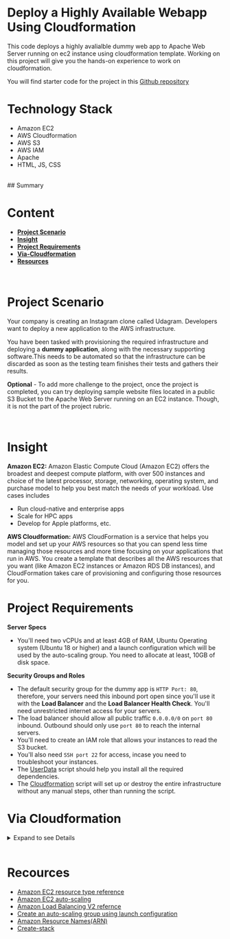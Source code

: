 # Deploy a Highly Available Webapp Using Cloudformation
This code deploys a highly avalialble dummy web app to Apache Web Server running on ec2 instance using cloudformation template. Working on this project will give you the hands-on experience to work on cloudformation.

You will find starter code for the project in this [Github repository](https://github.com/udacity/nd9991-c2-Infrastructure-as-Code-v1)
<br>

# Technology Stack
* Amazon EC2
* AWS Cloudformation
* AWS S3
* AWS IAM
* Apache
* HTML, JS, CSS
<br>
## Summary
<br>

# Content
- [**Project Scenario**](#ps)
- [**Insight**](#ins)
- [**Project Requirements**](#pr)
- [**Via-Cloudformation**](#cfn)
- [**Resources**](#res)
<br>

# Project Scenario <a id='ps'></a>
Your company is creating an Instagram clone called Udagram. Developers want to deploy a new application to the AWS infrastructure.

You have been tasked with provisioning the required infrastructure and deploying a **dummy application**, along with the necessary supporting software.This needs to be automated so that the infrastructure can be discarded as soon as the testing team finishes their tests and gathers their results.

**Optional** - To add more challenge to the project, once the project is completed, you can try deploying sample website files located in a public S3 Bucket to the Apache Web Server running on an EC2 instance. Though, it is not the part of the project rubric.

<br>

# Insight <a id='ins'></a>

**Amazon EC2:** Amazon Elastic Compute Cloud (Amazon EC2) offers the broadest and deepest compute platform, with over 500 instances and choice of the latest processor, storage, networking, operating system, and purchase model to help you best match the needs of your workload. Use cases includes
- Run cloud-native and enterprise apps
- Scale for HPC apps
- Develop for Apple platforms, etc.

**AWS Cloudformation:** AWS CloudFormation is a service that helps you model and set up your AWS resources so that you can spend less time managing those resources and more time focusing on your applications that run in AWS. You create a template that describes all the AWS resources that you want (like Amazon EC2 instances or Amazon RDS DB instances), and CloudFormation takes care of provisioning and configuring those resources for you.
<br>

# Project Requirements <a id='pr'></a>
**Server Specs**
- You'll need two vCPUs and at least 4GB of RAM, Ubuntu Operating system (Ubuntu 18 or higher) and a launch configuration which will be used by the auto-scaling group. You need to allocate at least, 10GB of disk space. 

**Security Groups and Roles**
- The default security group for the dummy app is `HTTP Port: 80`, therefore, your servers need this inbound port open since you'll use it with the **Load Balancer** and the **Load Balancer Health Check**. You'll need unrestricted internet access for your servers.
- The load balancer should allow all public traffic `0.0.0.0/0` on `port 80` inbound. Outbound should only use `port 80` to reach the internal servers.
- You'll need to create an IAM role that allows your instances to read the S3 bucket. 
- You'll also need `SSH port 22` for access, incase you need to troubleshoot your instances.
- The [UserData](./scripts/userdata.sh) script should help you install all the required dependencies.
- The [Cloudformation](./cfn_template/nested_stack.yaml) script will set up or destroy the entire infrastructure without any manual steps, other than running the script.


# Via Cloudformation <a id='cfn'></a>
<details>
<summary> Expand to see Details </summary>

- Run `aws configure` to set up your CLI
- Deploy this [CloudFormation template](./cfn_template/nested_stack.yaml) to AWS and save the outputs asn env variables. You can use the provided [`create-stack`](./scripts/create.sh) script

  export STACK_NAME=webapp
  ```

  ```
  aws cloudformation create-stack \
  --stack-name $STACK_NAME \
  --template-body file://cloudformation/template.yaml
  ```

- Describe the stack to get the outputs (Bucket name and url, CDN ID and domain name )

  - [`describe-stacks`](https://awscli.amazonaws.com/v2/documentation/api/latest/reference/cloudformation/describe-stacks.html)

  ```
  aws cloudformation describe-stacks --stack-name $STACK_NAME
  ```

  ```
  aws cloudformation describe-stacks --stack-name $STACK_NAME --query "Stacks[].Outputs"
  ```

  ```
  export BUCKET_NAME=$(aws cloudformation describe-stacks --stack-name $STACK_NAME --query "Stacks[*].Outputs[0].OutputValue" --output text)
  ```

  ```
  export CDN_ID=$(aws cloudformation describe-stacks --stack-name $STACK_NAME --query "Stacks[*].Outputs[1].OutputValue" --output text)
  ```

  ```
  export BUCKET_URL=$(aws cloudformation describe-stacks --stack-name $STACK_NAME --query "Stacks[*].Outputs[2].OutputValue" --output text)
  ```

  ```
  export CDN_DOMAIN=$(aws cloudformation describe-stacks --stack-name $STACK_NAME --query "Stacks[*].Outputs[3].OutputValue" --output text)
  ```

- Access the site via the cloudfromation URL under `Outputs`


- Clean Up & Delete All Resources
[`Delete-stack`](https://awscli.amazonaws.com/v2/documentation/api/latest/reference/cloudformation/delete-stack.html)

  ```bash
  #empty s3 bucket
  aws s3 rm s3://$BUCKET_NAME --recursive
  ```

  ```bash
  # delete-stack
  aws cloudformation delete-stack --stack-name $STACK_NAME
  ```

</details>
<br>

# Recources <a id='res'></a>
- [Amazon EC2 resource type reference](https://docs.aws.amazon.com/AWSCloudFormation/latest/UserGuide/AWS_EC2.html)
- [Amazon EC2 auto-scaling](https://docs.aws.amazon.com/AWSCloudFormation/latest/UserGuide/AWS_AutoScaling.html)
- [Amazon Load Balancing V2 refernce](https://docs.aws.amazon.com/AWSCloudFormation/latest/UserGuide/AWS_ElasticLoadBalancingV2.html)
- [Create an auto-scaling group using launch configuration](https://docs.aws.amazon.com/autoscaling/ec2/userguide/create-asg-launch-configuration.html)
- [Amazon Resource Names(ARN)](https://docs.aws.amazon.com/general/latest/gr/aws-arns-and-namespaces.html)
- [Create-stack](https://awscli.amazonaws.com/v2/documentation/api/latest/reference/cloudformation/create-stack.html)